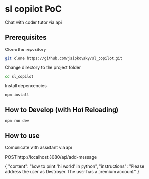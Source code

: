 # sl copilot PoC
Chat with coder tutor via api


## Prerequisites

Clone the repository
```bash
git clone https://github.com/jsipkovsky/sl_copilot.git
```
Change directory to the project folder
```bash
cd sl_copilot
```
Install dependencies
```bash
npm install
```

## How to Develop (with Hot Reloading)

```bash
npm run dev
```

## How to use

Comunicate with assistant via api

POST http://localhost:8080/api/add-message

{
    "content": "how to print 'hi world' in python",
    "instructions": "Please address the user as Destroyer. The user has a premium account."
}
